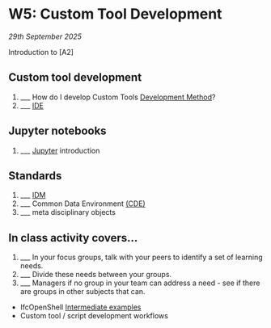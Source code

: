# W5: Custom Tool Development

*29th September 2025*

<!-- With Presentation form the LCA-Byg Research and Development team (TBC) -->

Introduction to [A2]

## Custom tool development
1. ___ How do I develop Custom Tools [Development Method]?
1. ___ [IDE]

## Jupyter notebooks
1. ___ [Jupyter] introduction

## Standards
1. ___ [IDM]
1. ___ Common Data Environment [(CDE)]
1. ___ meta disciplinary objects

## In class activity covers...

1. ___ In your focus groups, talk with your peers to identify a set of learning needs.
2. ___ Divide these needs between your groups.
3. ___ Managers if no group in your team can address a need - see if there are groups in other subjects that can.

* IfcOpenShell [Intermediate examples]
* Custom tool / script development workflows

[(CDE)]: /Concepts/CDE.md
[Development Method]: /Concepts/DevelopmentMethod.md
[Intermediate examples]: /Examples/IfcOpenShell/Intermediate.md
[IDM]: /Concepts/IDM.md
[IDE]: /Concepts/IDE.md
[Jupyter]: /Concepts/Jupyter.md
